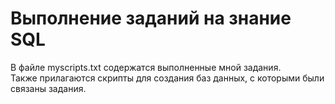 # Выполнение заданий на знание SQL
В файле myscripts.txt содержатся выполненные мной задания.  
Также прилагаются скрипты для создания баз данных, с которыми были связаны задания.